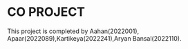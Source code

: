 # CO PROJECT
This project is completed by Aahan(2022001), Apaar(2022089),Kartikeya(2022241),Aryan Bansal(2022110).
